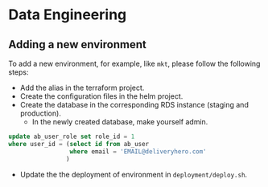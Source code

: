 # Data Engineering

## Adding a new environment

To add a new environment, for example, like `mkt`, please follow the following steps:

- Add the alias in the terraform project.
- Create the configuration files in the helm project.
- Create the database in the corresponding RDS instance (staging and production).
  - In the newly created database, make yourself admin.
```sql
update ab_user_role set role_id = 1
where user_id = (select id from ab_user
                 where email = 'EMAIL@deliveryhero.com'
                )
```
- Update the the deployment of environment in `deployment/deploy.sh`.
